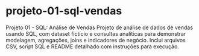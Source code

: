 # projeto-01-sql-vendas
Projeto 01 - SQL: Análise de Vendas  Projeto de análise de dados de vendas usando SQL, com dataset fictício e consultas analíticas para demonstrar modelagem, agregações, joins e indicadores de negócio. Inclui arquivos CSV, script SQL e README detalhado com instruções para execução.
